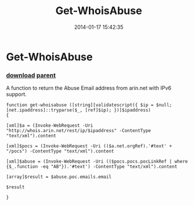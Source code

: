 ﻿---
pid:            4808
parent:         4807
children:       
poster:         hotsnoj
title:          Get-WhoisAbuse
date:           2014-01-17 15:42:35
description:    A function to return the Abuse Email address from arin.net with IPv6 support.
format:         posh
---

# Get-WhoisAbuse

### [download](4808.ps1) [parent](4807.md) 

A function to return the Abuse Email address from arin.net with IPv6 support.

```posh
function get-whoisabuse ([string][validatescript({ $ip = $null; [net.ipaddress]::tryparse($_, [ref]$ip); })]$ipaddress)
{

[xml]$a = (Invoke-WebRequest -Uri "http://whois.arin.net/rest/ip/$ipaddress" -ContentType "text/xml").content

[xml]$pocs = (Invoke-WebRequest -Uri (($a.net.orgRef).'#text' + "/pocs") -ContentType "text/xml").content

[xml]$abuse = (Invoke-WebRequest -Uri (($pocs.pocs.pocLinkRef | where {$_.function -eq "AB"}).'#text') -ContentType "text/xml").content

[array]$result = $abuse.poc.emails.email

$result

}
```
